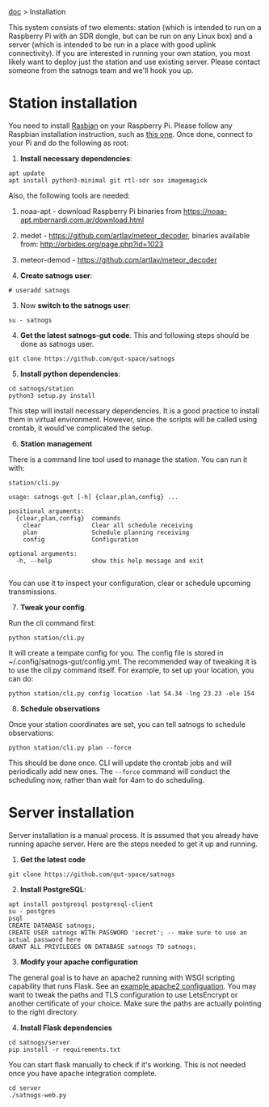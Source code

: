 [doc](../README.md) > Installation

This system consists of two elements: station (which is intended to run on a Raspberry Pi with an SDR dongle, but can
be run on any Linux box) and a server (which is intended to be run in a place with good uplink connectivity). If 
you are interested in running your own station, you most likely want to deploy just the station and use existing
server. Please contact someone from the satnogs team and we'll hook you up.

# Station installation

You need to install [Rasbian](https://www.raspbian.org/) on your Raspberry Pi. Please follow any Raspbian installation
instruction, such as [this one](https://www.raspberrypi.org/documentation/installation/installing-images/). Once
done, connect to your Pi and do the following as root:

1. **Install necessary dependencies**:

```
apt update
apt install python3-minimal git rtl-sdr sox imagemagick
```

Also, the following tools are needed:

1. noaa-apt - download Raspberry Pi binaries from https://noaa-apt.mbernardi.com.ar/download.html
2. medet - https://github.com/artlav/meteor_decoder, binaries available from: http://orbides.org/page.php?id=1023
3. meteor-demod - https://github.com/artlav/meteor_decoder

2. **Create satnogs user**:

```
# useradd satnogs
```

3. Now **switch to the satnogs user**:
```
su - satnogs
```

4. **Get the latest satnogs-gut code**. This and following steps should be done as satnogs user.

```
git clone https://github.com/gut-space/satnogs
```

5. **Install python dependencies**:

```
cd satnogs/station
python3 setup.py install
```

This step will install necessary dependencies. It is a good practice to install them in virtual environment. However,
since the scripts will be called using crontab, it would've complicated the setup.

6. **Station management**

There is a command line tool used to manage the station. You can run it with:

```
station/cli.py

usage: satnogs-gut [-h] {clear,plan,config} ...

positional arguments:
  {clear,plan,config}  commands
    clear              Clear all schedule receiving
    plan               Schedule planning receiving
    config             Configuration

optional arguments:
  -h, --help           show this help message and exit
  
```

You can use it to inspect your configuration, clear or schedule upcoming transmissions.

7. **Tweak your config**. 

Run the cli command first:
```
python station/cli.py
```

It will create a tempate config for you. The config file is stored in ~/.config/satnogs-gut/config.yml. The recommended way of tweaking it is to use the cli.py command itself. For example, to set up your location, you can do:

```
python station/cli.py config location -lat 54.34 -lng 23.23 -ele 154
```

8. **Schedule observations**

Once your station coordinates are set, you can tell satnogs to schedule observations:

```
python station/cli.py plan --force
```

This should be done once. CLI will update the crontab jobs and will periodically add new ones. The `--force` command will conduct the scheduling now, rather than wait for 4am to do scheduling.

# Server installation

Server installation is a manual process. It is assumed that you already have running apache server. Here are the steps needed to get it up and running.

1. **Get the latest code**

```
git clone https://github.com/gut-space/satnogs
```

2. **Install PostgreSQL**:

```
apt install postgresql postgresql-client
su - postgres
psql
CREATE DATABASE satnogs;
CREATE USER satnogs WITH PASSWORD 'secret'; -- make sure to use an actual password here
GRANT ALL PRIVILEGES ON DATABASE satnogs TO satnogs;
```

3. **Modify your apache configuration**

The general goal is to have an apache2 running with WSGI scripting capability that runs Flask. See an [example
apache2 configuation](apache2/satnogs.conf). You may want to tweak the paths and TLS configuration to use LetsEncrypt
or another certificate of your choice. Make sure the paths are actually pointing to the right directory.

4. **Install Flask dependencies**

```
cd satnogs/server
pip install -r requirements.txt
```

You can start flask manually to check if it's working. This is not needed once you have apache integration complete.

```
cd server
./satnogs-web.py
```
